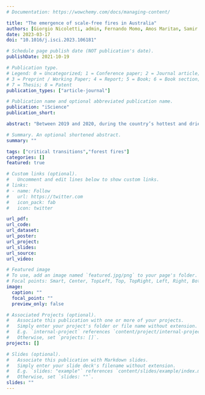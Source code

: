 ```yaml
---
# Documentation: https://wowchemy.com/docs/managing-content/

title: "The emergence of scale-free fires in Australia"
authors: [Giorgio Nicoletti, admin, Fernando Momo, Amos Maritan, Samir Suweis]
date: 2023-03-17
doi: "10.1016/j.isci.2023.106181"

# Schedule page publish date (NOT publication's date).
publishDate: 2021-10-19

# Publication type.
# Legend: 0 = Uncategorized; 1 = Conference paper; 2 = Journal article;
# 3 = Preprint / Working Paper; 4 = Report; 5 = Book; 6 = Book section;
# 7 = Thesis; 8 = Patent
publication_types: ["article-journal"]

# Publication name and optional abbreviated publication name.
publication: "iScience"
publication_short: 

abstract: "Between 2019 and 2020, during the country’s hottest and driest year on record, Australia experienced a dramatic bushfire season, with catastrophic ecological and environmental consequences. Several studies highlighted how such abrupt changes in fire regimes may have been in large part a consequence of climate change and other anthropogenic transformations. Here, we analyze the monthly evolution of the burned area in Australia from 2000 to 2020, obtained via satellite imaging through the MODIS platform. We find that the 2019–2020 peak is associated with signatures typically found near critical points. We introduce a modeling framework based on forest-fire models to study the properties of these emergent fire outbreaks, showing that the behavior observed during the 2019–2020 fire season matches the one of a percolation transition, where system-size outbreaks appear. Our model also highlights the existence of an absorbing phase transition that might be eventually crossed, after which the vegetation cannot recover."

# Summary. An optional shortened abstract.
summary: ""

tags: ["critical transitions","forest fires"]
categories: []
featured: true

# Custom links (optional).
#   Uncomment and edit lines below to show custom links.
# links:
# - name: Follow
#   url: https://twitter.com
#   icon_pack: fab
#   icon: twitter

url_pdf:
url_code:
url_dataset:
url_poster:
url_project:
url_slides:
url_source:
url_video:

# Featured image
# To use, add an image named `featured.jpg/png` to your page's folder. 
# Focal points: Smart, Center, TopLeft, Top, TopRight, Left, Right, BottomLeft, Bottom, BottomRight.
image:
  caption: ""
  focal_point: ""
  preview_only: false

# Associated Projects (optional).
#   Associate this publication with one or more of your projects.
#   Simply enter your project's folder or file name without extension.
#   E.g. `internal-project` references `content/project/internal-project/index.md`.
#   Otherwise, set `projects: []`.
projects: []

# Slides (optional).
#   Associate this publication with Markdown slides.
#   Simply enter your slide deck's filename without extension.
#   E.g. `slides: "example"` references `content/slides/example/index.md`.
#   Otherwise, set `slides: ""`.
slides: ""
---
```

